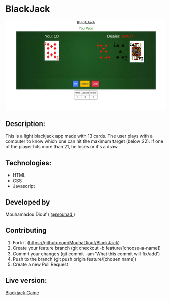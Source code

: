 # BlackJack
![screenshot](./screenshot.png)
## Description:
This is a light blackjack app made with 13 cards. The user plays with a computer to know which one can hit the maximum target (below 22). If one of the player hits more than 21, he loses or it's a draw.

## Technologies:

- HTML
- CSS
- Javascript

## Developed by

Mouhamadou Diouf ( <a href="https://github.com/MouhaDiouf"> @mouhad </a>)

## Contributing

1. Fork it (https://github.com/MouhaDiouf/BlackJack)
2. Create your feature branch (git checkout -b feature/[choose-a-name])
3. Commit your changes (git commit -am 'What this commit will fix/add')
4. Push to the branch (git push origin feature/[chosen name])
5. Create a new Pull Request

## Live version:
<a href="https://mouhadiouf.github.io/BlackJack/" target="_blank">Blackjack Game</a>
